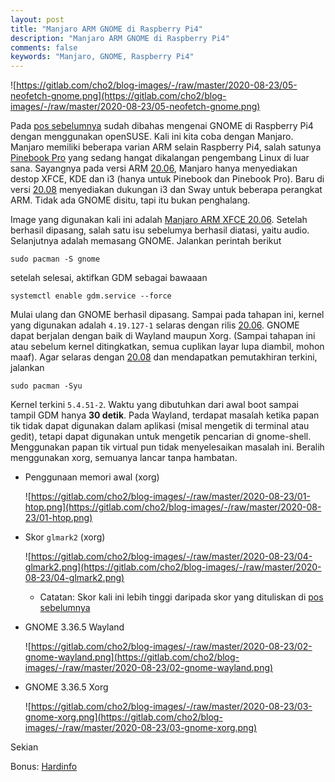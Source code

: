 ```yaml
---
layout: post
title: "Manjaro ARM GNOME di Raspberry Pi4"
description: "Manjaro ARM GNOME di Raspberry Pi4"
comments: false
keywords: "Manjaro, GNOME, Raspberry Pi4"
---
```


![https://gitlab.com/cho2/blog-images/-/raw/master/2020-08-23/05-neofetch-gnome.png](https://gitlab.com/cho2/blog-images/-/raw/master/2020-08-23/05-neofetch-gnome.png)

Pada [pos sebelumnya](https://blog.kukuh.syafaat.id/2020/openSUSE-dengan-GNOME-di-Raspberry-Pi4/) sudah dibahas mengenai GNOME di Raspberry Pi4 dengan menggunakan openSUSE. Kali ini kita coba dengan Manjaro. Manjaro memiliki beberapa varian ARM selain Raspberry Pi4, salah satunya [Pinebook Pro](https://www.pine64.org/pinebook-pro/) yang sedang hangat dikalangan pengembang Linux di luar sana. Sayangnya pada versi ARM [20.06](https://forum.manjaro.org/t/manjaro-arm-20-06-released/112), Manjaro hanya menyediakan destop XFCE, KDE dan i3 (hanya untuk Pinebook dan Pinebook Pro). Baru di versi [20.08](https://forum.manjaro.org/t/manjaro-arm-20-08-released/1516) menyediakan dukungan i3 dan Sway untuk beberapa perangkat ARM. Tidak ada GNOME disitu, tapi itu bukan penghalang.

Image yang digunakan kali ini adalah [Manjaro ARM XFCE 20.06](https://osdn.net/projects/manjaro-arm/storage/rpi4/xfce/20.06/). Setelah berhasil dipasang, salah satu isu sebelumya berhasil diatasi, yaitu audio. Selanjutnya adalah memasang GNOME. Jalankan perintah berikut
```
sudo pacman -S gnome
```
setelah selesai, aktifkan GDM sebagai bawaaan
```
systemctl enable gdm.service --force
```
Mulai ulang dan GNOME berhasil dipasang. 
Sampai pada tahapan ini, kernel yang digunakan adalah `4.19.127-1` selaras dengan rilis [20.06](https://forum.manjaro.org/t/manjaro-arm-20-06-released/112). GNOME dapat berjalan dengan baik di Wayland maupun Xorg. (Sampai tahapan ini atau sebelum kernel ditingkatkan, semua cuplikan layar lupa diambil, mohon maaf). Agar selaras dengan [20.08](https://forum.manjaro.org/t/manjaro-arm-20-08-released/1516) dan mendapatkan pemutakhiran terkini, jalankan 
```
sudo pacman -Syu
```
Kernel terkini `5.4.51-2`. Waktu yang dibutuhkan dari awal boot sampai tampil GDM hanya **30 detik**. Pada Wayland, terdapat masalah ketika papan tik tidak dapat digunakan dalam aplikasi (misal mengetik di terminal atau gedit), tetapi dapat digunakan untuk mengetik pencarian di gnome-shell. Menggunakan papan tik virtual pun tidak menyelesaikan masalah ini. Beralih menggunakan xorg, semuanya lancar tanpa hambatan.


* Penggunaan memori awal (xorg)

  ![https://gitlab.com/cho2/blog-images/-/raw/master/2020-08-23/01-htop.png](https://gitlab.com/cho2/blog-images/-/raw/master/2020-08-23/01-htop.png)

* Skor `glmark2` (xorg)

  ![https://gitlab.com/cho2/blog-images/-/raw/master/2020-08-23/04-glmark2.png](https://gitlab.com/cho2/blog-images/-/raw/master/2020-08-23/04-glmark2.png)

  * Catatan: Skor kali ini lebih tinggi daripada skor yang dituliskan di [pos sebelumnya](https://blog.kukuh.syafaat.id/2020/openSUSE-dengan-GNOME-di-Raspberry-Pi4/)

* GNOME 3.36.5 Wayland

  ![https://gitlab.com/cho2/blog-images/-/raw/master/2020-08-23/02-gnome-wayland.png](https://gitlab.com/cho2/blog-images/-/raw/master/2020-08-23/02-gnome-wayland.png)

* GNOME 3.36.5 Xorg

  ![https://gitlab.com/cho2/blog-images/-/raw/master/2020-08-23/03-gnome-xorg.png](https://gitlab.com/cho2/blog-images/-/raw/master/2020-08-23/03-gnome-xorg.png)

Sekian 

Bonus: [Hardinfo](https://blog.kukuh.syafaat.id/raspi4-hardinfo-manjaro-arm-gnome/hardinfo_report.html)